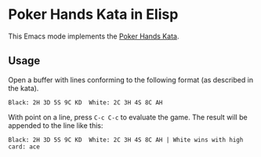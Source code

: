 # Poker Hands Kata in Elisp
This Emacs mode implements the [Poker Hands Kata](https://codingdojo.org/kata/PokerHands/).


## Usage
Open a buffer with lines conforming to the following format (as described in the kata).

```
Black: 2H 3D 5S 9C KD  White: 2C 3H 4S 8C AH
```

With point on a line, press `C-c C-c` to evaluate the game. The result will be appended to the line like this:

```
Black: 2H 3D 5S 9C KD  White: 2C 3H 4S 8C AH | White wins with high card: ace
```
